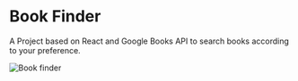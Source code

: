 # Book Finder

A Project based on React and Google Books API to search books according to your preference. 

![Book finder](https://user-images.githubusercontent.com/77536248/140601107-7a4c4564-3293-4c26-8257-737ed9fdc719.PNG)






